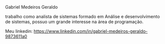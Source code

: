 Gabriel Medeiros Geraldo

trabalho como analista de sistemas formado em Análise e desenvolvimento de sistemas, possuo um grande interesse na área de programação.

Meu linkedin: https://www.linkedin.com/in/gabriel-medeiros-geraldo-9873611a0